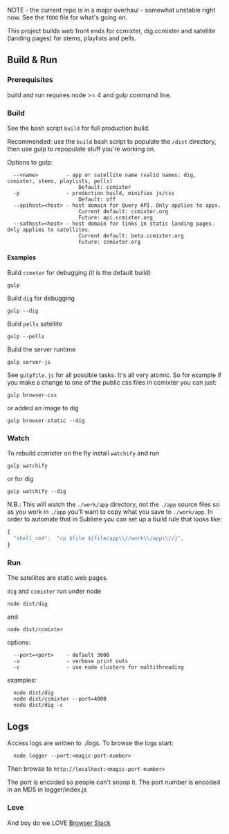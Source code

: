 
NOTE - the current repo is in a major overhaul - somewhat unstable right now. See the `TODO` file for what's going on.

This project builds web front ends for ccmixter, dig.ccmixter and satellite (landing pages) for stems, playlists and pells.


## Build & Run

### Prerequisites

build and run requires node >= 4 and gulp command line.

### Build

See the bash script `build` for full production build.

Recommended: use the `build` bash script to populate the `/dist` directory, then use gulp to repopulate stuff you're working on.

Options to gulp:
```
  --<name>         - app or satellite name (valid names: dig, ccmixter, stems, playlists, pells)
                       Default: ccmixter
  -p               - production build, minifies js/css
                       Default: off
  --apihost=<host> - host domain for Query API. Only applies to apps. 
                       Current default: ccmixter.org
                       Future: api.ccmixter.org
  --sathost=<host> - host domain for links in static landing pages. Only applies to satellites.
  					   Current default: beta.ccmixter.org
  					   Future: ccmixter.org
```               

#### Examples

Build `ccmxter` for debugging (it is the default build)
```
gulp
```
Build `dig` for debugging
```
gulp --dig
```
Build `pells` satellite
```
gulp --pells
```

Build the server runtime
```
gulp server-js 
```

See `gulpfile.js` for all possible tasks. It's all very atomic. So for example if you make a change to one of the public css files in ccmixter you can just:
```
gulp browser-css
```
or added an image to dig
```
gulp browser-static --dig
```



### Watch

To rebuild ccmixter on the fly install `watchify` and run
```
gulp watchify 
```
or for dig
```
gulp watchify --dig
```

N.B.: This will watch the `./work/app` directory, not the `./app` source files so as you work in `./app` you'll want to copy what you save to `./work/app`. In order to automate that in Sublime you can set up a build rule that looks like:

```javascript
{
  "shell_cmd":  "cp $file ${file/app\\//work\\/app\\//}",
}
```

### Run

The satellites are static web pages.

`dig` and `ccmixter` run under node


```
node dist/dig
```
and 
```
node dist/ccmixter
```

options:

```
  --port=<port>    - default 3000
  -v               - verbose print outs
  -c               - use node clusters for multithreading
```

examples:

```
  node dist/dig
  node dist/ccmixter --port=4000
  node dist/dig -c
```
  
## Logs

Access logs are written to ./logs. To browse the logs start:

```
  node logger --port:<magic-port-number>
```

Then browse to `http://localhost:<magic-port-number>`

The port is encoded so people can't snoop it. The port number is encoded in an MD5 in logger/index.js

### Love

And boy do we LOVE [Browser Stack](http://browserstack.com)
